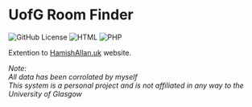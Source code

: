 # UofG Room Finder
![GitHub License](https://img.shields.io/github/license/HamishTheGinger/UofGRoomFinder)
![HTML](https://img.shields.io/badge/HTML-%23E34F26.svg?logo=html5&logoColor=white)
![PHP](https://img.shields.io/badge/php-%23777BB4.svg?&logo=php&logoColor=white)

Extention to [HamishAllan.uk](https://github.com/HamishTheGinger/HamishAllan.uk-V2) website. 

*Note: \
All data has been corrolated by myself \
This system is a personal project and is not affiliated in any way to the University of Glasgow*
